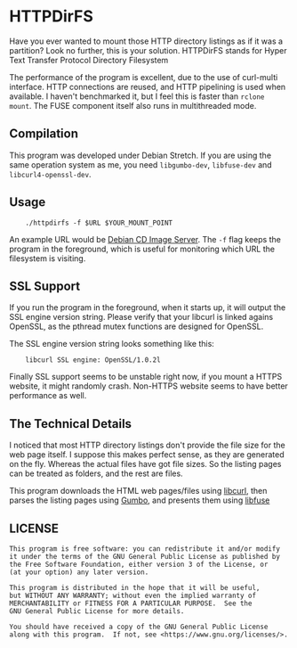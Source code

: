 # HTTPDirFS

Have you ever wanted to mount those HTTP directory listings as if it was a partition? Look no further, this is your solution.  HTTPDirFS stands for Hyper Text Transfer Protocol Directory Filesystem

The performance of the program is excellent, due to the use of curl-multi interface. HTTP connections are reused, and HTTP pipelining is used when available. I haven't benchmarked it, but I feel this is faster than ``rclone mount``. The FUSE component itself also runs in multithreaded mode.

## Compilation
This program was developed under Debian Stretch. If you are using the same operation system as me, you need ``libgumbo-dev``, ``libfuse-dev`` and ``libcurl4-openssl-dev``.

## Usage

		./httpdirfs -f $URL $YOUR_MOUNT_POINT

An example URL would be [Debian CD Image Server](https://cdimage.debian.org/debian-cd/). The ``-f`` flag keeps the program in the foreground, which is useful for monitoring which URL the filesystem is visiting. 

## SSL Support

If you run the program in the foreground, when it starts up, it will output the SSL engine version string. Please verify that your libcurl is linked agains OpenSSL, as the pthread mutex functions are designed for OpenSSL. 

The SSL engine version string looks something like this:

        libcurl SSL engine: OpenSSL/1.0.2l

Finally SSL support seems to be unstable right now, if you mount a HTTPS website, it might randomly crash. Non-HTTPS website seems to have better performance as well. 

## The Technical Details
I noticed that most HTTP directory listings don't provide the file size for the web page itself. I suppose this makes perfect sense, as they are generated on the fly. Whereas the actual files have got file sizes. So the listing pages can be treated as folders, and the rest are files. 

This program downloads the HTML web pages/files using [libcurl](https://curl.haxx.se/libcurl/), then parses the listing pages using [Gumbo](https://github.com/google/gumbo-parser), and presents them using [libfuse](https://github.com/libfuse/libfuse)

## LICENSE
	This program is free software: you can redistribute it and/or modify
    it under the terms of the GNU General Public License as published by
    the Free Software Foundation, either version 3 of the License, or
    (at your option) any later version.

    This program is distributed in the hope that it will be useful,
    but WITHOUT ANY WARRANTY; without even the implied warranty of
    MERCHANTABILITY or FITNESS FOR A PARTICULAR PURPOSE.  See the
    GNU General Public License for more details.

    You should have received a copy of the GNU General Public License
    along with this program.  If not, see <https://www.gnu.org/licenses/>.

